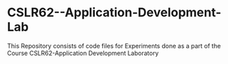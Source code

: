 # CSLR62--Application-Development-Lab
This Repository consists of code files for Experiments done as a part of the Course CSLR62-Application Development Laboratory
